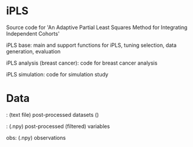 # iPLS
Source code for 'An Adaptive Partial Least Squares Method for Integrating Independent Cohorts'

iPLS base: main and support functions for iPLS, tuning selection, data generation, evaluation

iPLS analysis (breast cancer): code for breast cancer analysis

iPLS simulation: code for simulation study

# Data
: (text file) post-processed datasets ()

: (.npy) post-processed (filtered) variables

obs: (.npy) observations
